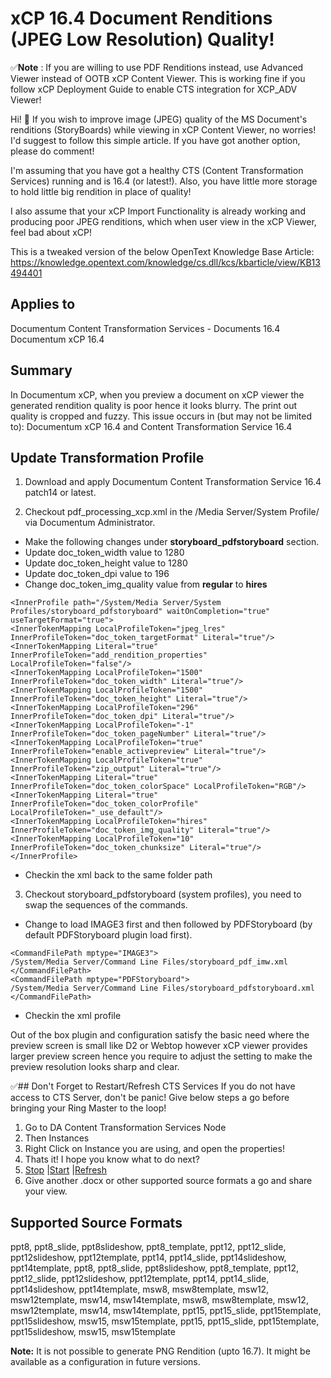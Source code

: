 # xCP 16.4 Document Renditions (JPEG Low Resolution) Quality!

✅<B>Note</B> : If you are willing to use PDF Renditions instead, use Advanced Viewer instead of OOTB xCP Content Viewer. This is working fine if you follow xCP Deployment Guide to enable CTS integration for XCP_ADV Viewer!


Hi! 👋 If you wish to improve image (JPEG) quality of the MS Document's renditions (StoryBoards) while viewing in xCP Content Viewer, no worries! I'd suggest to follow this simple article. If you have got another option, please do comment!

I'm assuming that you have got a healthy CTS (Content Transformation Services) running and is 16.4 (or latest!). Also, you have little more storage to hold little big rendition in place of quality!

I also assume that your xCP Import Functionality is already working and producing poor JPEG renditions, which when user view in the xCP Viewer, feel bad about xCP!

This is a tweaked version of the below OpenText Knowledge Base Article:
https://knowledge.opentext.com/knowledge/cs.dll/kcs/kbarticle/view/KB13494401 

## Applies to
Documentum Content Transformation Services - Documents 16.4
Documentum xCP 16.4

## Summary
In Documentum xCP, when you preview a document on xCP viewer the generated rendition quality is poor hence it looks blurry. The print out quality is cropped and fuzzy.
This issue occurs in (but may not be limited to):
Documentum xCP 16.4 and Content Transformation Service 16.4

## Update Transformation Profile 
1. Download and apply Documentum Content Transformation Service 16.4 patch14 or latest.

2. Checkout pdf_processing_xcp.xml in the /Media Server/System Profile/ via Documentum Administrator.
- Make the following changes under **storyboard_pdfstoryboard** section.
- Update doc_token_width value to 1280
- Update doc_token_height value to 1280
- Update doc_token_dpi value to 196
- Change doc_token_img_quality value from **regular** to **hires**
```
<InnerProfile path="/System/Media Server/System Profiles/storyboard_pdfstoryboard" waitOnCompletion="true" useTargetFormat="true">
<InnerTokenMapping LocalProfileToken="jpeg_lres" InnerProfileToken="doc_token_targetFormat" Literal="true"/>
<InnerTokenMapping Literal="true" InnerProfileToken="add_rendition_properties" LocalProfileToken="false"/>
<InnerTokenMapping LocalProfileToken="1500" InnerProfileToken="doc_token_width" Literal="true"/>
<InnerTokenMapping LocalProfileToken="1500" InnerProfileToken="doc_token_height" Literal="true"/>
<InnerTokenMapping LocalProfileToken="296" InnerProfileToken="doc_token_dpi" Literal="true"/>
<InnerTokenMapping LocalProfileToken="-1" InnerProfileToken="doc_token_pageNumber" Literal="true"/>
<InnerTokenMapping LocalProfileToken="true" InnerProfileToken="enable_activepreview" Literal="true"/>
<InnerTokenMapping LocalProfileToken="true" InnerProfileToken="zip_output" Literal="true"/>
<InnerTokenMapping Literal="true" InnerProfileToken="doc_token_colorSpace" LocalProfileToken="RGB"/>
<InnerTokenMapping Literal="true" InnerProfileToken="doc_token_colorProfile" LocalProfileToken="_use_default"/>
<InnerTokenMapping LocalProfileToken="hires" InnerProfileToken="doc_token_img_quality" Literal="true"/>
<InnerTokenMapping LocalProfileToken="10" InnerProfileToken="doc_token_chunksize" Literal="true"/>
</InnerProfile>
```
- Checkin the xml back to the same folder path

3. Checkout storyboard_pdfstoryboard (system profiles), you need to swap the sequences of the commands. 
- Change to load IMAGE3 first and then followed by PDFStoryboard (by default PDFStoryboard plugin load first).
```
<CommandFilePath mptype="IMAGE3">
/System/Media Server/Command Line Files/storyboard_pdf_imw.xml
</CommandFilePath>
<CommandFilePath mptype="PDFStoryboard">
/System/Media Server/Command Line Files/storyboard_pdfstoryboard.xml
</CommandFilePath>
```
- Checkin the xml profile

Out of the box plugin and configuration satisfy the basic need where the preview screen is small like D2 or Webtop however xCP viewer provides larger preview screen hence you require to adjust the setting to make the preview resolution looks sharp and clear.

✅## Don't Forget to Restart/Refresh CTS Services
If you do not have access to CTS Server, don't be panic! Give below steps a go before bringing your Ring Master to the loop!

1. Go to DA Content Transformation Services Node
2. Then Instances
3. Right Click on Instance you are using, and open the properties!
4. Thats it! I hope you know what to do next?
5. [Stop](http://localhost:8080/da/webcomponent/admin/cts/viewdetails.jsp# "Stop") |[Start](http://localhost:8080/da/webcomponent/admin/cts/viewdetails.jsp# "Start") |[Refresh](http://localhost:8080/da/webcomponent/admin/cts/viewdetails.jsp# "Refresh  ")
6. Give another .docx or other supported source formats a go and share your view.

## Supported Source Formats

ppt8, ppt8_slide, ppt8slideshow, ppt8_template, ppt12, ppt12_slide, ppt12slideshow, ppt12template, ppt14, ppt14_slide, ppt14slideshow, ppt14template, ppt8, ppt8_slide, ppt8slideshow, ppt8_template, ppt12, ppt12_slide, ppt12slideshow, ppt12template, ppt14, ppt14_slide, ppt14slideshow, ppt14template, msw8, msw8template, msw12, msw12template, msw14, msw14template, msw8, msw8template, msw12, msw12template, msw14, msw14template, ppt15, ppt15_slide, ppt15template, ppt15slideshow, msw15, msw15template, ppt15, ppt15_slide, ppt15template, ppt15slideshow, msw15, msw15template

**Note:** It is not possible to generate PNG Rendition (upto 16.7). It might be available as a configuration in future versions. 
